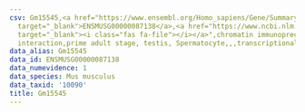```yaml
---
csv: Gm15545,<a href="https://www.ensembl.org/Homo_sapiens/Gene/Summary?db=core;g=ENSMUSG00000087138"
  target="_blank">ENSMUSG00000087138</a>,<a href="https://www.ncbi.nlm.nih.gov/pubmed/25450459"
  target="_blank"><i class="fas fa-file"></i></a>",chromatin immunoprecipitation assay,direct
  interaction,prime adult stage, testis, Spermatocyte,,,transcriptional regulation,
data_alias: Gm15545
data_id: ENSMUSG00000087138
data_numevidence: 1
data_species: Mus musculus
data_taxid: '10090'
title: Gm15545
---
```

